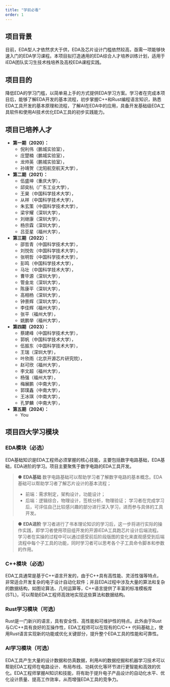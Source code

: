 ```yaml
---
title: "学前必看"
order: 1
---
```


## **项目背景**

目前，EDA型人才依然求大于供，EDA及芯片设计门槛依然较高，亟需一项能够快速入门的EDA学习课程。本项目拟打造通用的EDA综合人才培养训练计划，适用于iEDA团队实习生技术栈培养及高校EDA课程实践。

## **项目目的**

降低EDA的学习门槛，以简单易上手的方式提供EDA学习方案。学习者在完成本项目后，能够了解EDA开发的基本流程，初步掌握C++和Rust编程语言知识，熟悉EDA工具开发的基本原理和流程，了解AI在EDA中的应用，具备开发基础级EDA工具软件和使用AI技术优化EDA工具的初步实践能力。

## **项目已培养人才**

- **第一期（2020）：**
  - 倪利伟（鹏城实验室），
  - 庄楚楠（鹏城实验室），
  - 龙帅英（鹏城实验室），
  - 孙靖贺（沈阳航空航天大学），
- **第二期（2021）：**
  - 伍盛坤（重庆大学），
  - 邱奕杭（广东工业大学），
  - 王昊（中国科学技术大学），
  - 从祥（中国科学技术大学），
  - 朱玄策（中国科学技术大学），
  - 梁宇耀（深圳大学），
  - 刘继康（深圳大学），
  - 杨宗霖（深圳大学），
  - 吕亚星（福州大学），
- **第三期（2022）：**
  - 邵哲青（中国科学技术大学），
  - 刘悦佐（中国科学技术大学），
  - 张明哲（中国科学技术大学），
  - 彭鸣（中国科学技术大学），
  - 马壮（中国科学技术大学），
  - 曹毕源（深圳大学），
  - 管金龙（深圳大学），
  - 陈康平（深圳大学），
  - 高相杨（深圳大学），
  - 钟景辉（深圳大学），
  - 李佳辉（福州大学），
  - 张平（福州大学），
  - 姚鹏举（福州大学），
- **第四期（2023）：**
  - 蔡建峰（中国科学技术大学），
  - 郭帆（中国科学技术大学），
  - 伍振东（中国科学技术大学），
  - 王瑞（深圳大学），
  - 叶欣雨（北京开源芯片研究院），
  - 赵可欣（福州大学），
  - 李文超（福州大学），
  - 杨强（福州大学），
  - 梅展鹏（中南大学），
  - 郭璞鑫（中南大学），
  - 王冰琪（中南大学），
  - 孔梦麟（中南大学），
- **第五期（2024）：**
  - You

## **项目四大学习模块**

### **EDA模块**（必选）

EDA基础知识是EDA工程师必须掌握的核心技能，主要包括数字电路基础，EDA基础，EDA进阶的学习。项目主要聚焦于数字电路的EDA工具开发。
> ● **EDA基础**
> 数字电路基础可以帮助学习者了解数字电路的基本概念。EDA基础可以帮助学习者了解芯片设计的基本流程；
> - 前端：需求制定，架构设计，功能设计；
> - 后端：逻辑综合，物理设计，签核分析，物理验证；
> 学习者在完成学习后，可评估自己比较感兴趣的部分进行深入学习，进而参与具体的工具开发。

> ● **EDA进阶**
> 学习者进行了书本理论知识的学习后，这一步将进行实际的操作实践，即学习者使用项目组开发的开源iEDA工具跑芯片设计后端流程。
> 学习者在实操的过程中可以通过感受前后阶段版图的变化来直观感受到后端流程中每个子工具的功能，同时学习者可以思考各个子工具命令脚本和参数的作用。

### **C++模块**（必选）

EDA工具通常是基于C++语言开发的，由于C++具有高性能、灵活性强等特点，非常适合开发复杂的电子设计自动化软件；并且EDA过程中涉及大量的算法和复杂的数据结构，如图论算法、几何运算等，C++语言提供了丰富的标准模板库(STL)，可以帮助EDA工程师高效地实现这些算法和数据结构。


### **Rust学习模块**（可选）

 Rust是一门新兴的语言，具有安全性、高性能和可维护性的特点。此外由于Rust与C/C++具有良好的互操作性，EDA工程师可以在现有的C/C++ 代码基础上，使用Rust语言实现新的功能或优化关键部分，提升整个EDA工具的性能和可靠性。

### **AI学习模块**（可选）

EDA工具产生大量的设计数据和仿真数据，利用AI的数据挖掘和机器学习技术可以帮助EDA工程师在电路设计、布局布线、功耗优化等环节进行更智能和高效的优化。EDA工程师掌握AI知识和技能，将有助于提升电子产品设计的自动化水平、优化设计质量、提高工作效率，从而增强EDA工具的竞争力。

